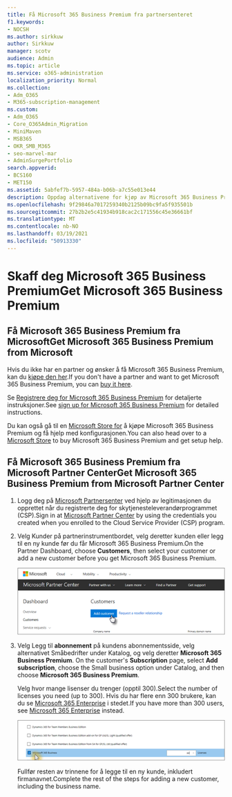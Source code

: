 ```yaml
---
title: Få Microsoft 365 Business Premium fra partnersenteret
f1.keywords:
- NOCSH
ms.author: sirkkuw
author: Sirkkuw
manager: scotv
audience: Admin
ms.topic: article
ms.service: o365-administration
localization_priority: Normal
ms.collection:
- Adm_O365
- M365-subscription-management
ms.custom:
- Adm_O365
- Core_O365Admin_Migration
- MiniMaven
- MSB365
- OKR_SMB_M365
- seo-marvel-mar
- AdminSurgePortfolio
search.appverid:
- BCS160
- MET150
ms.assetid: 5abfef7b-5957-484a-b06b-a7c55e013e44
description: Oppdag alternativene for kjøp av Microsoft 365 Business Premium og trinnvise instruksjoner for kjøp fra Microsoft Partner Center.
ms.openlocfilehash: 9f29846a7017259340b2125b09bc9fa5f935501b
ms.sourcegitcommit: 27b2b2e5c41934b918cac2c171556c45e36661bf
ms.translationtype: MT
ms.contentlocale: nb-NO
ms.lasthandoff: 03/19/2021
ms.locfileid: "50913330"
---
```

# <a name="get-microsoft-365-business-premium"></a><span data-ttu-id="c9631-103">Skaff deg Microsoft 365 Business Premium</span><span class="sxs-lookup"><span data-stu-id="c9631-103">Get Microsoft 365 Business Premium</span></span>

## <a name="get-microsoft-365-business-premium-from-microsoft"></a><span data-ttu-id="c9631-104">Få Microsoft 365 Business Premium fra Microsoft</span><span class="sxs-lookup"><span data-stu-id="c9631-104">Get Microsoft 365 Business Premium from Microsoft</span></span>

<span data-ttu-id="c9631-105">Hvis du ikke har en partner og ønsker å få Microsoft 365 Business Premium, kan du [kjøpe den her](https://www.microsoft.com/en-US/microsoft-365/business).</span><span class="sxs-lookup"><span data-stu-id="c9631-105">If you don't have a partner and want to get Microsoft 365 Business Premium, you can [buy it here](https://www.microsoft.com/en-US/microsoft-365/business).</span></span>

<span data-ttu-id="c9631-106">Se [Registrere deg for Microsoft 365 Business Premium](sign-up.md) for detaljerte instruksjoner.</span><span class="sxs-lookup"><span data-stu-id="c9631-106">See [sign up for Microsoft 365 Business Premium](sign-up.md) for detailed instructions.</span></span>

<span data-ttu-id="c9631-107">Du kan også gå til en [Microsoft Store for](https://www.microsoft.com/en-us/store/locations/find-a-store?icid=en_US_Store_UH_FAS) å kjøpe Microsoft 365 Business Premium og få hjelp med konfigurasjonen.</span><span class="sxs-lookup"><span data-stu-id="c9631-107">You can also head over to a [Microsoft Store](https://www.microsoft.com/en-us/store/locations/find-a-store?icid=en_US_Store_UH_FAS) to buy Microsoft 365 Business Premium and get setup help.</span></span>
  
## <a name="get-microsoft-365-business-premium-from-microsoft-partner-center"></a><span data-ttu-id="c9631-108">Få Microsoft 365 Business Premium fra Microsoft Partner Center</span><span class="sxs-lookup"><span data-stu-id="c9631-108">Get Microsoft 365 Business Premium from Microsoft Partner Center</span></span>

1. <span data-ttu-id="c9631-109">Logg deg på [Microsoft Partnersenter](https://go.microsoft.com/fwlink/p/?linkid=849910) ved hjelp av legitimasjonen du opprettet når du registrerte deg for skytjenesteleverandørprogrammet (CSP).</span><span class="sxs-lookup"><span data-stu-id="c9631-109">Sign in at [Microsoft Partner Center](https://go.microsoft.com/fwlink/p/?linkid=849910) by using the credentials you created when you enrolled to the Cloud Service Provider (CSP) program.</span></span> 
    
2. <span data-ttu-id="c9631-110">Velg Kunder på partnerinstrumentbordet, velg deretter kunden eller legg til en ny kunde før du får Microsoft 365 Business Premium.</span><span class="sxs-lookup"><span data-stu-id="c9631-110">On the Partner Dashboard, choose **Customers**, then select your customer or add a new customer before you get Microsoft 365 Business Premium.</span></span>
    
    ![Legg til en kunde i Microsoft Partnersenter.](../media/ec807d07-bbd2-411f-8fe1-c644cf9a3882.png)
  
3. <span data-ttu-id="c9631-112">Velg Legg til **abonnement** på kundens abonnementsside, velg alternativet Småbedrifter under Katalog, og velg deretter **Microsoft 365 Business Premium**. </span><span class="sxs-lookup"><span data-stu-id="c9631-112">On the customer's **Subscription** page, select **Add subscription**, choose the Small business option under Catalog, and then choose **Microsoft 365 Business Premium**.</span></span>
    
    <span data-ttu-id="c9631-113">Velg hvor mange lisenser du trenger (opptil 300).</span><span class="sxs-lookup"><span data-stu-id="c9631-113">Select the number of licenses you need (up to 300).</span></span> <span data-ttu-id="c9631-114">Hvis du har flere enn 300 brukere, kan du se [Microsoft 365 Enterprise](../enterprise/index.yml) i stedet.</span><span class="sxs-lookup"><span data-stu-id="c9631-114">If you have more than 300 users, see [Microsoft 365 Enterprise](../enterprise/index.yml) instead.</span></span> 
    
    ![Velg Småbedrifter på Nytt abonnement-siden.](../media/52d99e89-2175-4974-84bb-dd626048541b.png)
  
    <span data-ttu-id="c9631-116">Fullfør resten av trinnene for å legge til en ny kunde, inkludert firmanavnet.</span><span class="sxs-lookup"><span data-stu-id="c9631-116">Complete the rest of the steps for adding a new customer, including the business name.</span></span>
